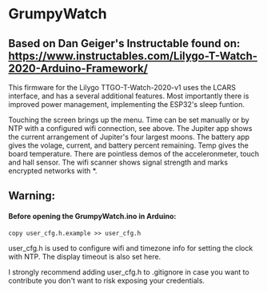 # GrumpyWatch

Based on Dan Geiger's Instructable found on: https://www.instructables.com/Lilygo-T-Watch-2020-Arduino-Framework/
-
This firmware for the Lilygo TTGO-T-Watch-2020-v1 uses the LCARS interface, and has a several additional features.
Most importantly there is improved power management, implementing the ESP32's sleep funtion.

Touching the screen brings up the menu. Time can be set manually or by NTP with a configured wifi connection, see
above. The Jupiter app shows the current arrangement of Jupiter's four largest moons. The battery app gives the
volage, current, and battery percent remaining. Temp gives the board temperature. There are pointless demos of the
acceleronmeter, touch and hall sensor.  The wifi scanner shows signal strength and marks encrypted networks with *.

## Warning:
#### Before opening the GrumpyWatch.ino in Arduino:
	copy user_cfg.h.example >> user_cfg.h


user_cfg.h is used to configure wifi and timezone info for setting the clock with NTP. The display timeout is also set here.
	
I strongly recommend adding user_cfg.h to .gitignore in case you want to contribute you don't want to risk exposing
your credentials.
	
